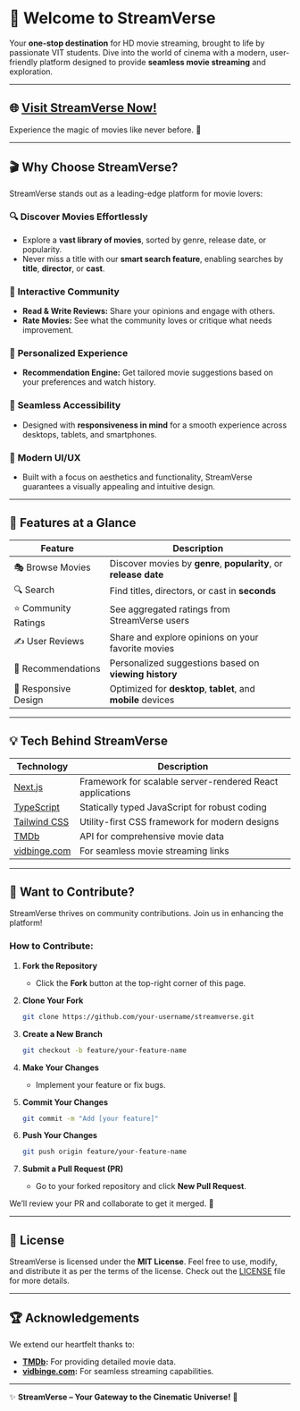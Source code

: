 # 🌟 Welcome to **StreamVerse**  

Your **one-stop destination** for HD movie streaming, brought to life by passionate VIT students. Dive into the world of cinema with a modern, user-friendly platform designed to provide **seamless movie streaming** and exploration.

---

## 🌐 [Visit StreamVerse Now!](https://streamverse.biz)

Experience the magic of movies like never before. 🎥

---

## 🎬 **Why Choose StreamVerse?**

StreamVerse stands out as a leading-edge platform for movie lovers:

### 🔍 **Discover Movies Effortlessly**
- Explore a **vast library of movies**, sorted by genre, release date, or popularity.
- Never miss a title with our **smart search feature**, enabling searches by **title**, **director**, or **cast**.

### 🌟 **Interactive Community**
- **Read & Write Reviews:** Share your opinions and engage with others.
- **Rate Movies:** See what the community loves or critique what needs improvement.

### 🧠 **Personalized Experience**
- **Recommendation Engine:** Get tailored movie suggestions based on your preferences and watch history.

### 📱 **Seamless Accessibility**
- Designed with **responsiveness in mind** for a smooth experience across desktops, tablets, and smartphones.

### 🌈 **Modern UI/UX**
- Built with a focus on aesthetics and functionality, StreamVerse guarantees a visually appealing and intuitive design.

---

## 🚀 **Features at a Glance**

| Feature             | Description                                                                 |
|---------------------|-----------------------------------------------------------------------------|
| 🎭 Browse Movies    | Discover movies by **genre**, **popularity**, or **release date**           |
| 🔍 Search           | Find titles, directors, or cast in **seconds**                              |
| ⭐ Community Ratings| See aggregated ratings from StreamVerse users                              |
| ✍️ User Reviews     | Share and explore opinions on your favorite movies                         |
| 🧠 Recommendations  | Personalized suggestions based on **viewing history**                      |
| 📱 Responsive Design| Optimized for **desktop**, **tablet**, and **mobile** devices               |

---

## 💡 **Tech Behind StreamVerse**

| Technology          | Description                                                                 |
|---------------------|-----------------------------------------------------------------------------|
| [Next.js](https://nextjs.org/)        | Framework for scalable server-rendered React applications       |
| [TypeScript](https://www.typescriptlang.org/) | Statically typed JavaScript for robust coding                   |
| [Tailwind CSS](https://tailwindcss.com/) | Utility-first CSS framework for modern designs                 |
| [TMDb](https://www.themoviedb.org/)   | API for comprehensive movie data                                |
| [vidbinge.com](https://vidbinge.com/) | For seamless movie streaming links                              |

---

## 🤝 **Want to Contribute?**

StreamVerse thrives on community contributions. Join us in enhancing the platform!

### How to Contribute:

1. **Fork the Repository**
   - Click the **Fork** button at the top-right corner of this page.

2. **Clone Your Fork**
   ```bash
   git clone https://github.com/your-username/streamverse.git
   ```

3. **Create a New Branch**
   ```bash
   git checkout -b feature/your-feature-name
   ```

4. **Make Your Changes**
   - Implement your feature or fix bugs.

5. **Commit Your Changes**
   ```bash
   git commit -m "Add [your feature]"
   ```

6. **Push Your Changes**
   ```bash
   git push origin feature/your-feature-name
   ```

7. **Submit a Pull Request (PR)**
   - Go to your forked repository and click **New Pull Request**.

We’ll review your PR and collaborate to get it merged. 🚀

---

## 📜 **License**

StreamVerse is licensed under the **MIT License**. Feel free to use, modify, and distribute it as per the terms of the license. Check out the [LICENSE](./LICENSE) file for more details.

---

## 🏆 **Acknowledgements**

We extend our heartfelt thanks to:

- **[TMDb](https://www.themoviedb.org/):** For providing detailed movie data.
- **[vidbinge.com](https://vidbinge.com/):** For seamless streaming capabilities.

---

✨ **StreamVerse – Your Gateway to the Cinematic Universe!** 🎥
